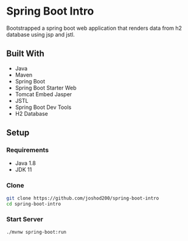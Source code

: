 # Spring Boot Intro
Bootstrapped a spring boot web application that renders data from h2 database using jsp and jstl.

## Built With
* Java
* Maven
* Spring Boot
* Spring Boot Starter Web
* Tomcat Embed Jasper
* JSTL
* Spring Boot Dev Tools
* H2 Database

## Setup

### Requirements
* Java 1.8
* JDK 11

### Clone
```bash
git clone https://github.com/joshod200/spring-boot-intro
cd spring-boot-intro
```

### Start Server
```bash
./mvnw spring-boot:run
```